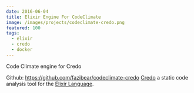 ```yaml
---
date: 2016-06-04
title: Elixir Engine For CodeClimate
image: /images/projects/codeclimate-credo.png
featured: 100
tags:
  - elixir
  - credo
  - docker
---
```



Code Climate engine for Credo

<!--more-->

Github: https://github.com/fazibear/codeclimate-credo
[Credo](https://github.com/rrrene/credo) a static code analysis tool for the [Elixir Language](http://elixir-lang.org/).
